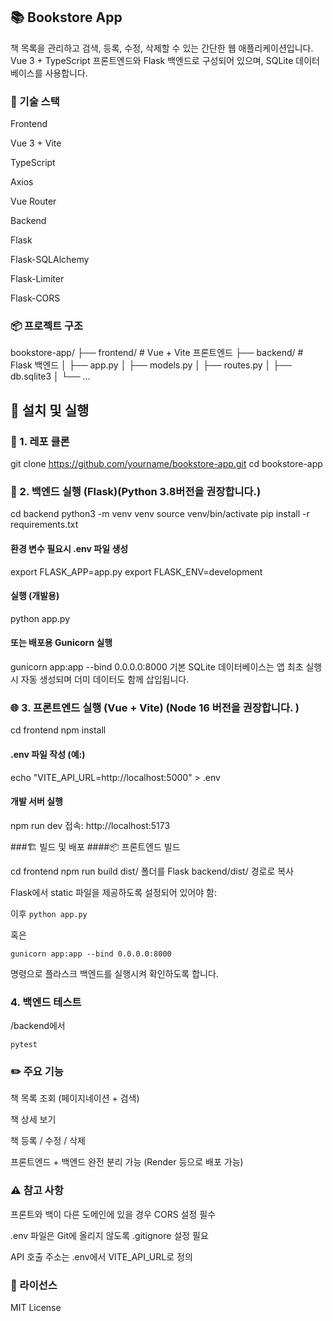 ## 📚 Bookstore App
책 목록을 관리하고 검색, 등록, 수정, 삭제할 수 있는 간단한 웹 애플리케이션입니다.
Vue 3 + TypeScript 프론트엔드와 Flask 백엔드로 구성되어 있으며, SQLite 데이터베이스를 사용합니다.

### 🔧 기술 스택
Frontend

Vue 3 + Vite

TypeScript

Axios

Vue Router

Backend

Flask

Flask-SQLAlchemy

Flask-Limiter

Flask-CORS

### 📦 프로젝트 구조

bookstore-app/
├── frontend/           # Vue + Vite 프론트엔드
├── backend/            # Flask 백엔드
│   ├── app.py
│   ├── models.py
│   ├── routes.py
│   ├── db.sqlite3
│   └── ...


## 🚀 설치 및 실행

### 📁 1. 레포 클론

git clone https://github.com/yourname/bookstore-app.git
cd bookstore-app
### 🧱 2. 백엔드 실행 (Flask)(Python 3.8버전을 권장합니다.)

cd backend
python3 -m venv venv
source venv/bin/activate
pip install -r requirements.txt

#### 환경 변수 필요시 .env 파일 생성
export FLASK_APP=app.py
export FLASK_ENV=development

#### 실행 (개발용)
python app.py

#### 또는 배포용 Gunicorn 실행
gunicorn app:app --bind 0.0.0.0:8000
기본 SQLite 데이터베이스는 앱 최초 실행 시 자동 생성되며 더미 데이터도 함께 삽입됩니다.

### 🌐 3. 프론트엔드 실행 (Vue + Vite) (Node 16 버전을 권장합니다. )

cd frontend
npm install

#### .env 파일 작성 (예:)
echo "VITE_API_URL=http://localhost:5000" > .env

#### 개발 서버 실행
npm run dev
접속: http://localhost:5173

###🏗️ 빌드 및 배포
####📦 프론트엔드 빌드

cd frontend
npm run build
dist/ 폴더를 Flask backend/dist/ 경로로 복사

Flask에서 static 파일을 제공하도록 설정되어 있어야 함:

이후
`python app.py`

혹은

`gunicorn app:app --bind 0.0.0.0:8000` 

명령으로 플라스크 백엔드를 실행시켜 확인하도록 합니다.
### 4. 백엔드 테스트
/backend에서

`pytest`


### ✏️ 주요 기능
책 목록 조회 (페이지네이션 + 검색)

책 상세 보기

책 등록 / 수정 / 삭제

프론트엔드 + 백엔드 완전 분리 가능 (Render 등으로 배포 가능)

### ⚠️ 참고 사항
프론트와 백이 다른 도메인에 있을 경우 CORS 설정 필수

.env 파일은 Git에 올리지 않도록 .gitignore 설정 필요

API 호출 주소는 .env에서 VITE_API_URL로 정의

### 📄 라이선스
MIT License